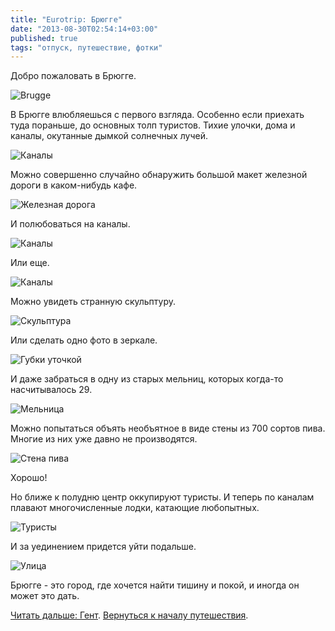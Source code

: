 ```yaml
---
title: "Eurotrip: Брюгге"
date: "2013-08-30T02:54:14+03:00"
published: true
tags: "отпуск, путешествие, фотки"
---
```


Добро пожаловать в Брюгге. 

![](http://a51056ce8d9b948fb69e-8de36eb37b2366f5a76a776c3dee0b32.r42.cf1.rackcdn.com/brugge_welcome.jpg "Brugge")

В Брюгге влюбляешься с первого взгляда. Особенно если приехать туда пораньше, до основных толп туристов. Тихие улочки, дома и каналы, окутанные дымкой солнечных лучей. 

![](http://a51056ce8d9b948fb69e-8de36eb37b2366f5a76a776c3dee0b32.r42.cf1.rackcdn.com/brugge_channels_1.jpg "Каналы")

Можно совершенно случайно обнаружить большой макет железной дороги в каком-нибудь кафе. 

![](http://a51056ce8d9b948fb69e-8de36eb37b2366f5a76a776c3dee0b32.r42.cf1.rackcdn.com/brugge_railroad_model.jpg "Железная дорога")

И полюбоваться на каналы. 

![](http://a51056ce8d9b948fb69e-8de36eb37b2366f5a76a776c3dee0b32.r42.cf1.rackcdn.com/brugge_channels_2.jpg "Каналы")

Или еще. 

![](http://a51056ce8d9b948fb69e-8de36eb37b2366f5a76a776c3dee0b32.r42.cf1.rackcdn.com/brugge_channels_3.jpg "Каналы")

Можно увидеть странную скульптуру. 

![](http://a51056ce8d9b948fb69e-8de36eb37b2366f5a76a776c3dee0b32.r42.cf1.rackcdn.com/brugge_statue.jpg "Скульптура")

Или сделать одно фото в зеркале. 

![](http://a51056ce8d9b948fb69e-8de36eb37b2366f5a76a776c3dee0b32.r42.cf1.rackcdn.com/brugge_mirror.jpg "Губки уточкой")

И даже забраться в одну из старых мельниц, которых когда-то насчитывалось 29.

![](http://a51056ce8d9b948fb69e-8de36eb37b2366f5a76a776c3dee0b32.r42.cf1.rackcdn.com/brugge_mill.jpg "Мельница")

Можно попытаться объять необъятное в виде стены из 700 сортов пива. Многие из них уже давно не производятся. 

![](http://a51056ce8d9b948fb69e-8de36eb37b2366f5a76a776c3dee0b32.r42.cf1.rackcdn.com/brugge_beer_wall.jpg "Стена пива")

Хорошо! 

Но ближе к полудню центр оккупируют туристы. И теперь по каналам плавают многочисленные лодки, катающие любопытных. 

![](http://a51056ce8d9b948fb69e-8de36eb37b2366f5a76a776c3dee0b32.r42.cf1.rackcdn.com/brugge_tourists.jpg "Туристы")

И за уединением придется уйти подальше. 

![](http://a51056ce8d9b948fb69e-8de36eb37b2366f5a76a776c3dee0b32.r42.cf1.rackcdn.com/brugge_street.jpg "Улица")

Брюгге - это город, где хочется найти тишину и покой, и иногда он может это дать. 

[Читать дальше: Гент](/post/eurotrip-ghent). [Вернуться к началу путешествия](/post/eurotrip-warsaw).